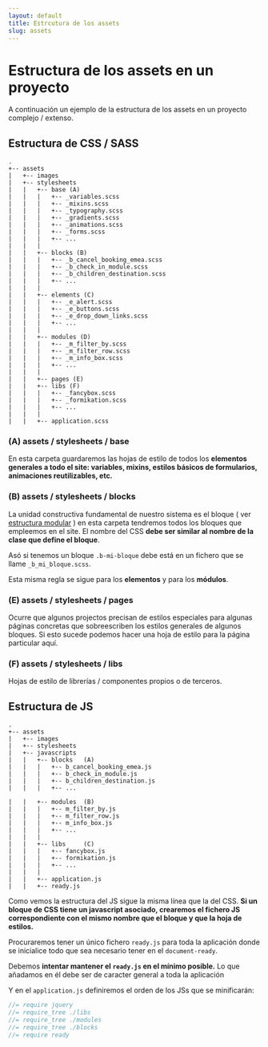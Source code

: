 ```yaml
---
layout: default
title: Estrcutura de los assets
slug: assets
---
```


# Estructura de los assets en un proyecto

A continuación un ejemplo de la estructura de los assets en un proyecto complejo / extenso.

## Estructura de CSS / SASS
```
.
+-- assets
|   +-- images
|   +-- stylesheets
|   |   +-- base (A)
|   |   |   +-- _variables.scss
|   |   |   +-- _mixins.scss
|   |   |   +-- _typography.scss
|   |   |   +-- _gradients.scss
|   |   |   +-- _animations.scss
|   |   |   +-- _forms.scss
|   |   |   +-- ...
|   |   |
|   |   +-- blocks (B)
|   |   |   +-- _b_cancel_booking_emea.scss
|   |   |   +-- _b_check_in_module.scss
|   |   |   +-- _b_children_destination.scss
|   |   |   +-- ...
|   |   |
|   |   +-- elements (C)
|   |   |   +-- _e_alert.scss
|   |   |   +-- _e_buttons.scss
|   |   |   +-- _e_drop_down_links.scss
|   |   |   +-- ...
|   |   |
|   |   +-- modules (D)
|   |   |   +-- _m_filter_by.scss
|   |   |   +-- _m_filter_row.scss
|   |   |   +-- _m_info_box.scss
|   |   |   +-- ...
|   |   |
|   |   +-- pages (E)
|   |   +-- libs (F)
|   |   |   +-- _fancybox.scss
|   |   |   +-- _formikation.scss
|   |   |   +-- ...
|   |   |
|   |   +-- application.scss
```

### (A) assets / stylesheets / base

En esta carpeta guardaremos las hojas de estilo de todos los **elementos generales
a todo el site: variables, mixins, estilos básicos de formularios, animaciones
reutilizables, etc.**

### (B) assets / stylesheets / blocks

La unidad constructiva fundamental de nuestro sistema es el bloque ( ver [estructura modular](/guides/estructura-modular.html) )
en esta carpeta tendremos todos los bloques que empleemos en el site. El nombre
del CSS **debe ser similar al nombre de la clase que define el bloque**.

Asó si tenemos un bloque `.b-mi-bloque` debe está en un fichero que se llame `_b_mi_bloque.scss`.

Esta misma regla se sigue para los **elementos** y para los **módulos**.

### (E) assets / stylesheets / pages

Ocurre que algunos projectos precisan de estilos especiales para algunas páginas
concretas que sobreescriben los estilos generales de algunos bloques. Si esto
sucede podemos hacer una hoja de estilo para la página particular aquí.

### (F) assets / stylesheets / libs

Hojas de estilo de librerías / componentes propios o de terceros.

## Estructura de JS
```
.
+-- assets
|   +-- images
|   +-- stylesheets
|   +-- javascripts
|   |   +-- blocks   (A)
|   |   |   +-- b_cancel_booking_emea.js
|   |   |   +-- b_check_in_module.js
|   |   |   +-- b_children_destination.js
|   |   |   +-- ...

|   |   +-- modules  (B)
|   |   |   +-- m_filter_by.js
|   |   |   +-- m_filter_row.js
|   |   |   +-- m_info_box.js
|   |   |   +-- ...
|   |   |
|   |   +-- libs     (C)
|   |   |   +-- fancybox.js
|   |   |   +-- formikation.js
|   |   |   +-- ...
|   |   |
|   |   +-- application.js
|   |   +-- ready.js
```

Como vemos la estructura del JS sigue la misma línea que la del CSS. **Si un bloque
de CSS tiene un javascript asociado, crearemos el fichero JS correspondiente con
el mismo nombre que el bloque y que la hoja de estilos.**

Procuraremos tener un único fichero `ready.js` para toda la aplicación donde se
inicialice todo que sea necesario tener en el `document-ready`.

Debemos **intentar mantener el `ready.js` en el mínimo posible.** Lo que añadamos
en él debe ser de caracter general a toda la aplicación

Y en el `application.js` definiremos el orden de los JSs que se minificarán:

```js
//= require jquery
//= require_tree ./libs
//= require_tree ./modules
//= require_tree ./blocks
//= require ready
```
